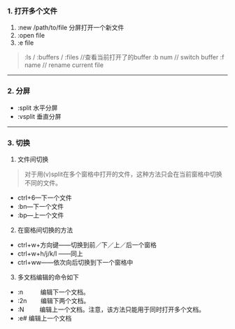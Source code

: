 ### 1. 打开多个文件

1. :new /path/to/file   分屏打开一个新文件
2. :open file 
3.  :e file

> :ls / :buffers / :files        //查看当前打开了的buffer
 :b num  // switch buffer
:f name  // rename current file

---
### 2. 分屏
- :split 水平分屏
- :vsplit 垂直分屏

---
### 3. 切换
1. 文件间切换  

>对于用(v)split在多个窗格中打开的文件，这种方法只会在当前窗格中切换不同的文件。
- ctrI+6—下一个文件  
- :bn—下一个文件  
- :bp—上一个文件  
	
2. 在窗格间切换的方法  
- ctrl+w+方向键——切换到前／下／上／后一个窗格  
- ctrl+w+h/j/k/l ——同上  
- ctrl+ww——依次向后切换到下一个窗格中

3. 多文档编辑的命令如下
- :n          编辑下一个文档。  
- :2n        编辑下两个文档。  
- :N         编辑上一个文档。注意，该方法只能用于同时打开多个文档。
- :e#        编辑上一个文档





